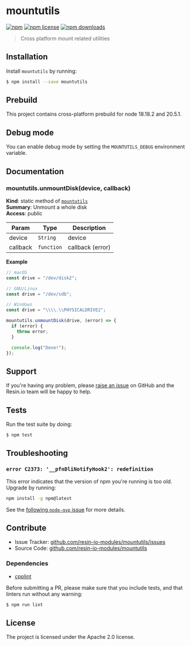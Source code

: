# mountutils

[![npm](https://img.shields.io/npm/v/mountutils.svg?style=flat-square)](https://npmjs.com/package/mountutils)
[![npm license](https://img.shields.io/npm/l/mountutils.svg?style=flat-square)](https://npmjs.com/package/mountutils)
[![npm downloads](https://img.shields.io/npm/dm/mountutils.svg?style=flat-square)](https://npmjs.com/package/mountutils)

> Cross platform mount related utilities

## Installation

Install `mountutils` by running:

```sh
$ npm install --save mountutils
```

## Prebuild

This project contains cross-platform prebuild for node 18.18.2 and 20.5.1.

## Debug mode

You can enable debug mode by setting the `MOUNTUTILS_DEBUG` environment
variable.

## Documentation

<a name="module_mountutils.unmountDisk"></a>

### mountutils.unmountDisk(device, callback)

**Kind**: static method of <code>[mountutils](#module_mountutils)</code>  
**Summary**: Unmount a whole disk  
**Access**: public

| Param    | Type                  | Description      |
| -------- | --------------------- | ---------------- |
| device   | <code>String</code>   | device           |
| callback | <code>function</code> | callback (error) |

**Example**

```js
// macOS
const drive = "/dev/disk2";

// GNU/Linux
const drive = "/dev/sdb";

// Windows
const drive = "\\\\.\\PHYSICALDRIVE2";

mountutils.unmountDisk(drive, (error) => {
  if (error) {
    throw error;
  }

  console.log("Done!");
});
```

## Support

If you're having any problem, please [raise an issue][newissue] on GitHub and
the Resin.io team will be happy to help.

## Tests

Run the test suite by doing:

```sh
$ npm test
```

## Troubleshooting

### `error C2373: '__pfnDliNotifyHook2': redefinition`

This error indicates that the version of npm you're running is too old. Upgrade
by running:

```sh
npm install -g npm@latest
```

See the [following `node-gyp` issue](https://github.com/nodejs/node-gyp/issues/972) for more details.

## Contribute

- Issue Tracker: [github.com/resin-io-modules/mountutils/issues][issues]
- Source Code: [github.com/resin-io-modules/mountutils][source]

### Dependencies

- [cpplint][cpplint]

Before submitting a PR, please make sure that you include tests, and that
linters run without any warning:

```sh
$ npm run lint
```

## License

The project is licensed under the Apache 2.0 license.

[issues]: https://github.com/resin-io-modules/mountutils/issues
[newissue]: https://github.com/resin-io-modules/mountutils/issues/new
[source]: https://github.com/resin-io-modules/mountutils
[cpplint]: https://github.com/cpplint/cpplint
